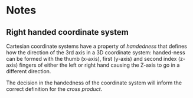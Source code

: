 # Notes

## Right handed coordinate system

Cartesian coordinate systems have a property of *handedness* that defines how
the direction of the 3rd axis in a 3D coordinate system: handed-ness can be formed
with the thumb (x-axis), first (y-axis) and second index (z-axis) fingers of
either the left or right hand causing the Z-axis to go in a different
direction.

The decision in the handedness of the coordinate system will inform the correct
definition for the *cross product*.
